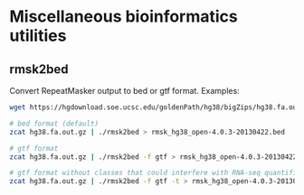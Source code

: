 # Miscellaneous bioinformatics utilities

## rmsk2bed
Convert RepeatMasker output to bed or gtf format.
Examples:
```bash
wget https://hgdownload.soe.ucsc.edu/goldenPath/hg38/bigZips/hg38.fa.out.gz

# bed format (default)
zcat hg38.fa.out.gz | ./rmsk2bed > rmsk_hg38_open-4.0.3-20130422.bed

# gtf format
zcat hg38.fa.out.gz | ./rmsk2bed -f gtf > rmsk_hg38_open-4.0.3-20130422.bed

# gtf format without classes that could interfere with RNA-seq quantifiers (e.g. TEtranscripts)
zcat hg38.fa.out.gz | ./rmsk2bed -f gtf -t > rmsk_hg38_open-4.0.3-20130422.filtered.bed
```
